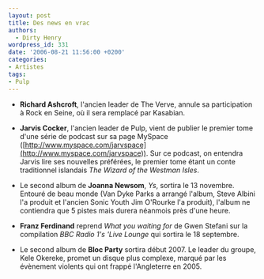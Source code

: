 ```yaml
---
layout: post
title: Des news en vrac
authors:
  - Dirty Henry
wordpress_id: 331
date: '2006-08-21 11:56:00 +0200'
categories:
- Artistes
tags:
- Pulp
---
```

- __Richard Ashcroft__, l'ancien leader de The Verve, annule sa participation à Rock en Seine, où il sera remplacé par Kasabian.

- __Jarvis Cocker__, l'ancien leader de Pulp, vient de publier le premier tome d'une série de podcast sur sa page MySpace ([http://www.myspace.com/jarvspace](http://www.myspace.com/jarvspace)). Sur ce podcast, on entendra Jarvis lire ses nouvelles préférées, le premier tome étant un conte traditionnel islandais *The Wizard of the Westman Isles*.

- Le second album de __Joanna Newsom__, *Ys*, sortira le 13 novembre. Entouré de beau monde (Van Dyke Parks a arrangé l'album, Steve Albini l'a produit et l'ancien Sonic Youth Jim O'Rourke l'a produit), l'album ne contiendra que 5 pistes mais durera néanmois près d'une heure.

- __Franz Ferdinand__ reprend *What you waiting for* de Gwen Stefani sur la compilation *BBC Radio 1's 'Live Lounge* qui sortira le 18 septembre.

- Le second album de __Bloc Party__ sortira début 2007. Le leader du groupe, Kele Okereke, promet un disque plus complexe, marqué par les évènement violents qui ont frappé l'Angleterre en 2005.
